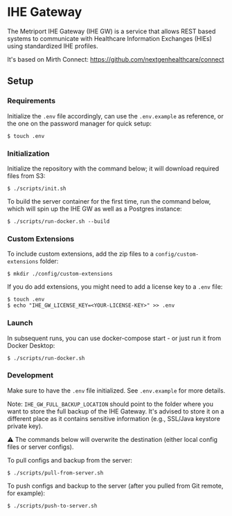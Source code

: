 # IHE Gateway

The Metriport IHE Gateway (IHE GW) is a service that allows REST based systems to communicate with
Healthcare Information Exchanges (HIEs) using standardized IHE profiles.

It's based on Mirth Connect: https://github.com/nextgenhealthcare/connect

## Setup

### Requirements

Initialize the `.env` file accordingly, can use the `.env.example` as reference, or the one on the password
manager for quick setup:

```shell
$ touch .env
```

### Initialization

Initialize the repository with the command below; it will download required files from S3:

```shell
$ ./scripts/init.sh
```

To build the server container for the first time, run the command below, which will spin up the
IHE GW as well as a Postgres instance:

```shell
$ ./scripts/run-docker.sh --build
```

### Custom Extensions

To include custom extensions, add the zip files to a `config/custom-extensions` folder:

```shell
$ mkdir ./config/custom-extensions
```

If you do add extensions, you might need to add a license key to a `.env` file:

```shell
$ touch .env
$ echo "IHE_GW_LICENSE_KEY=<YOUR-LICENSE-KEY>" >> .env
```

### Launch

In subsequent runs, you can use docker-compose start - or just run it from Docker Desktop:

```shell
$ ./scripts/run-docker.sh
```

### Development

Make sure to have the `.env` file initialized. See `.env.example` for more details.

Note: `IHE_GW_FULL_BACKUP_LOCATION` should point to the folder where you want to store the full
backup of the IHE Gateway. It's advised to store it on a different place as it contains sensitive
information (e.g., SSL/Java keystore private key).

:warning: The commands below will overwrite the destination (either local config files or server
configs).

To pull configs and backup from the server:

```shell
$ ./scripts/pull-from-server.sh
```

To push configs and backup to the server (after you pulled from Git remote, for example):

```shell
$ ./scripts/push-to-server.sh
```

